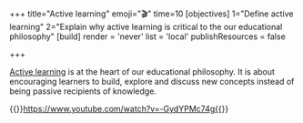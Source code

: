 +++
title="Active learning"
emoji="🎬"
time=10
[objectives]
    1="Define active learning"
    2="Explain why active learning is critical to the our educational philosophy"
[build]
  render = 'never'
  list = 'local'
  publishResources = false

+++

[Active learning](https://www.pnas.org/doi/10.1073/pnas.1319030111) is at the heart of our educational philosophy. It is about encouraging learners to build, explore and discuss new concepts instead of being passive recipients of knowledge.

{{<youtube>}}https://www.youtube.com/watch?v=-GydYPMc74g{{</youtube>}}
